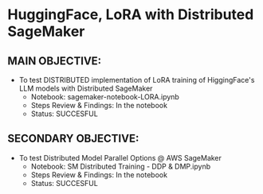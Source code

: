 # HuggingFace, LoRA with Distributed SageMaker

## MAIN OBJECTIVE:
- To test DISTRIBUTED implementation of LoRA training of HiggingFace's LLM models with Distributed SageMaker
  - Notebook: sagemaker-notebook-LORA.ipynb
  - Steps Review & Findings: In the notebook
  - Status: SUCCESFUL 

## SECONDARY OBJECTIVE:
- To test Distributed Model Parallel Options @ AWS SageMaker
  - Notebook: SM Distributed Training - DDP & DMP.ipynb
  - Steps Review & Findings: In the notebook
  - Status: SUCCESFUL

